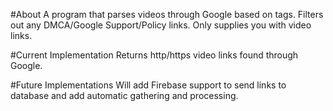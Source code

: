 #About
A program that parses videos through Google based on tags. Filters out any DMCA/Google Support/Policy links. Only supplies you with video links. 

#Current Implementation
Returns http/https video links found through Google. 

#Future Implementations
Will add Firebase support to send links to database and add automatic gathering and processing.